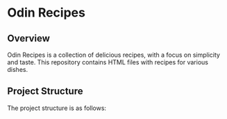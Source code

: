 # Odin Recipes

## Overview

Odin Recipes is a collection of delicious recipes, with a focus on simplicity and taste. This repository contains HTML files with recipes for various dishes.

## Project Structure

The project structure is as follows:

